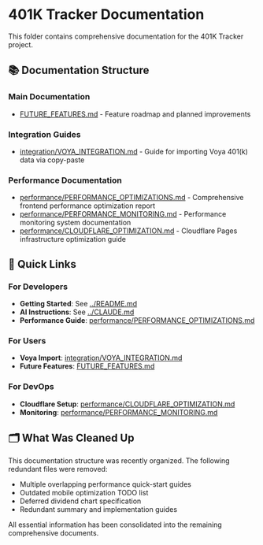 # 401K Tracker Documentation

This folder contains comprehensive documentation for the 401K Tracker project.

## 📚 Documentation Structure

### Main Documentation
- [FUTURE_FEATURES.md](./FUTURE_FEATURES.md) - Feature roadmap and planned improvements

### Integration Guides
- [integration/VOYA_INTEGRATION.md](./integration/VOYA_INTEGRATION.md) - Guide for importing Voya 401(k) data via copy-paste

### Performance Documentation
- [performance/PERFORMANCE_OPTIMIZATIONS.md](./performance/PERFORMANCE_OPTIMIZATIONS.md) - Comprehensive frontend performance optimization report
- [performance/PERFORMANCE_MONITORING.md](./performance/PERFORMANCE_MONITORING.md) - Performance monitoring system documentation
- [performance/CLOUDFLARE_OPTIMIZATION.md](./performance/CLOUDFLARE_OPTIMIZATION.md) - Cloudflare Pages infrastructure optimization guide

## 📖 Quick Links

### For Developers
- **Getting Started**: See [../README.md](../README.md)
- **AI Instructions**: See [../CLAUDE.md](../CLAUDE.md)
- **Performance Guide**: [performance/PERFORMANCE_OPTIMIZATIONS.md](./performance/PERFORMANCE_OPTIMIZATIONS.md)

### For Users
- **Voya Import**: [integration/VOYA_INTEGRATION.md](./integration/VOYA_INTEGRATION.md)
- **Future Features**: [FUTURE_FEATURES.md](./FUTURE_FEATURES.md)

### For DevOps
- **Cloudflare Setup**: [performance/CLOUDFLARE_OPTIMIZATION.md](./performance/CLOUDFLARE_OPTIMIZATION.md)
- **Monitoring**: [performance/PERFORMANCE_MONITORING.md](./performance/PERFORMANCE_MONITORING.md)

## 🗂️ What Was Cleaned Up

This documentation structure was recently organized. The following redundant files were removed:
- Multiple overlapping performance quick-start guides
- Outdated mobile optimization TODO list
- Deferred dividend chart specification
- Redundant summary and implementation guides

All essential information has been consolidated into the remaining comprehensive documents.
